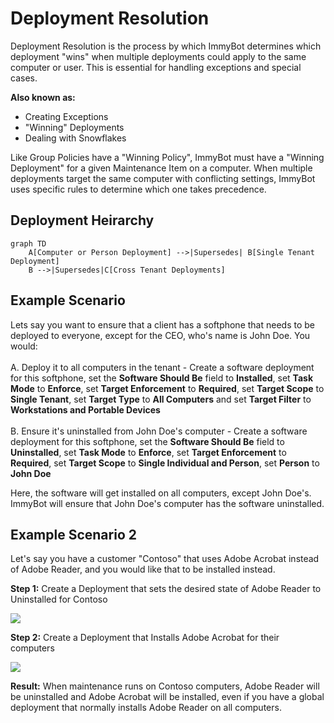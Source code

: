 # Deployment Resolution

Deployment Resolution is the process by which ImmyBot determines which deployment "wins" when multiple deployments could apply to the same computer or user. This is essential for handling exceptions and special cases.

**Also known as:**
* Creating Exceptions
* "Winning" Deployments
* Dealing with Snowflakes

Like Group Policies have a "Winning Policy", ImmyBot must have a "Winning Deployment" for a given Maintenance Item on a computer. When multiple deployments target the same computer with conflicting settings, ImmyBot uses specific rules to determine which one takes precedence.

## Deployment Heirarchy
```mermaid
graph TD
    A[Computer or Person Deployment] -->|Supersedes| B[Single Tenant Deployment]
    B -->|Supersedes|C[Cross Tenant Deployments]

```

## Example Scenario
Lets say you want to ensure that a client has a softphone that needs to be deployed to everyone, except for the CEO, who's name is John Doe.
You would:
<br><br>
A. Deploy it to all computers in the tenant - Create a software deployment for this softphone, set the **Software Should Be** field to **Installed**,  set **Task Mode** to **Enforce**, set **Target Enforcement** to **Required**, set **Target Scope** to **Single Tenant**, set **Target Type** to **All Computers** and set **Target  Filter** to **Workstations and Portable Devices**
<br><br>
B. Ensure it's uninstalled from John Doe's computer - Create a software deployment for this softphone, set the **Software Should Be** field to **Uninstalled**, set **Task Mode** to **Enforce**, set **Target Enforcement** to **Required**, set **Target Scope** to **Single Individual  and Person**, set **Person** to **John Doe**

Here, the software will get installed on all computers, except John Doe's. ImmyBot will ensure that John Doe's computer has the software uninstalled.



## Example Scenario 2
Let's say you have a customer "Contoso" that uses Adobe Acrobat instead of Adobe Reader, and you would like that to be installed instead.

**Step 1:** Create a Deployment that sets the desired state of Adobe Reader to Uninstalled for Contoso

![](/.vitepress/images/2021-03-01-08-44-19.png)

**Step 2:** Create a Deployment that Installs Adobe Acrobat for their computers

![](/.vitepress/images/2021-03-01-08-51-38.png)

**Result:** When maintenance runs on Contoso computers, Adobe Reader will be uninstalled and Adobe Acrobat will be installed, even if you have a global deployment that normally installs Adobe Reader on all computers.